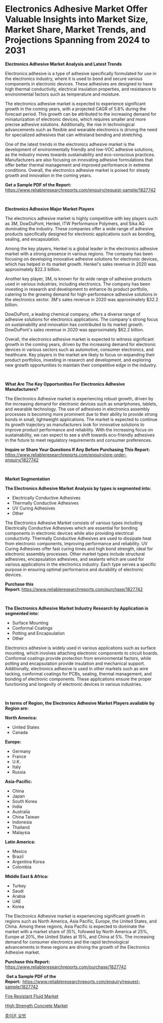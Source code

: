 <p><h1>Electronics Adhesive Market Offer Valuable Insights into Market Size, Market Share, Market Trends, and Projections Spanning from 2024 to 2031</h1></p><p><strong>Electronics Adhesive Market Analysis and Latest Trends</strong></p>
<p><p>Electronics adhesive is a type of adhesive specifically formulated for use in the electronics industry, where it is used to bond and secure various components in electronic devices. These adhesives are designed to have high thermal conductivity, electrical insulation properties, and resistance to environmental factors such as temperature and moisture.</p><p>The electronics adhesive market is expected to experience significant growth in the coming years, with a projected CAGR of 5.8% during the forecast period. This growth can be attributed to the increasing demand for miniaturization of electronic devices, which requires smaller and more precise adhesive solutions. Additionally, the rise in technological advancements such as flexible and wearable electronics is driving the need for specialized adhesives that can withstand bending and stretching.</p><p>One of the latest trends in the electronics adhesive market is the development of environmentally friendly and low-VOC adhesive solutions, as the industry moves towards sustainability and eco-conscious practices. Manufacturers are also focusing on innovating adhesive formulations that offer better thermal management and improved performance in extreme conditions. Overall, the electronics adhesive market is poised for steady growth and innovation in the coming years.</p></p>
<p><strong>Get a Sample PDF of the Report:&nbsp;</strong> <a href="https://www.reliableresearchreports.com/enquiry/request-sample/1827742">https://www.reliableresearchreports.com/enquiry/request-sample/1827742</a></p>
<p>&nbsp;</p>
<p><strong>Electronics Adhesive Major Market Players</strong></p>
<p><p>The electronics adhesive market is highly competitive with key players such as 3M, DowDuPont, Henkel, ITW Performance Polymers, and Sika AG dominating the industry. These companies offer a wide range of adhesive products specifically designed for electronic applications such as bonding, sealing, and encapsulation.</p><p>Among the key players, Henkel is a global leader in the electronics adhesive market with a strong presence in various regions. The company has been focusing on developing innovative adhesive solutions for electronic devices, which has helped in its market growth. Henkel's sales revenue in 2020 was approximately $22.3 billion.</p><p>Another key player, 3M, is known for its wide range of adhesive products used in various industries, including electronics. The company has been investing in research and development to enhance its product portfolio, catering to the growing demand for high-performance adhesive solutions in the electronics sector. 3M's sales revenue in 2020 was approximately $32.2 billion.</p><p>DowDuPont, a leading chemical company, offers a diverse range of adhesive solutions for electronics applications. The company's strong focus on sustainability and innovation has contributed to its market growth. DowDuPont's sales revenue in 2020 was approximately $62.2 billion.</p><p>Overall, the electronics adhesive market is expected to witness significant growth in the coming years, driven by the increasing demand for electronic devices in various sectors such as automotive, consumer electronics, and healthcare. Key players in the market are likely to focus on expanding their product portfolios, investing in research and development, and exploring new growth opportunities to maintain their competitive edge in the industry.</p></p>
<p>&nbsp;</p>
<p><strong>What Are The Key Opportunities For Electronics Adhesive Manufacturers?</strong></p>
<p><p>The Electronics Adhesive market is experiencing robust growth, driven by the increasing demand for electronic devices such as smartphones, tablets, and wearable technology. The use of adhesives in electronics assembly processes is becoming more prominent due to their ability to provide strong bonds in small, lightweight applications. The market is expected to continue its growth trajectory as manufacturers look for innovative solutions to improve product performance and reliability. With the increasing focus on sustainability, we can expect to see a shift towards eco-friendly adhesives in the future to meet regulatory requirements and consumer preferences.</p></p>
<p><strong>Inquire or Share Your Questions If Any Before Purchasing This Report:</strong> <a href="https://www.reliableresearchreports.com/enquiry/pre-order-enquiry/1827742">https://www.reliableresearchreports.com/enquiry/pre-order-enquiry/1827742</a></p>
<p>&nbsp;</p>
<p><strong>Market Segmentation</strong></p>
<p><strong>The Electronics Adhesive Market Analysis by types is segmented into:</strong></p>
<p><ul><li>Electrically Conductive Adhesives</li><li>Thermally Conductive Adhesives</li><li>UV Curing Adhesives</li><li>Other</li></ul></p>
<p><p>The Electronics Adhesive Market consists of various types including Electrically Conductive Adhesives which are essential for bonding components in electronic devices while also providing electrical conductivity. Thermally Conductive Adhesives are used to dissipate heat from electronic components, improving performance and reliability. UV Curing Adhesives offer fast curing times and high bond strength, ideal for electronic assembly processes. Other market types include structural adhesives, encapsulation adhesives, and sealants which are used for various applications in the electronics industry. Each type serves a specific purpose in ensuring optimal performance and durability of electronic devices.</p></p>
<p><strong>Purchase this Report:&nbsp;</strong><a href="https://www.reliableresearchreports.com/purchase/1827742">https://www.reliableresearchreports.com/purchase/1827742</a></p>
<p>&nbsp;</p>
<p><strong>The Electronics Adhesive Market Industry Research by Application is segmented into:</strong></p>
<p><ul><li>Surface Mounting</li><li>Conformal Coatings</li><li>Potting and Encapsulation</li><li>Other</li></ul></p>
<p><p>Electronics adhesive is widely used in various applications such as surface mounting, which involves attaching electronic components to circuit boards. Conformal coatings provide protection from environmental factors, while potting and encapsulation provide insulation and mechanical support. Additionally, electronics adhesive is used in other markets such as wire tacking, conformal coatings for PCBs, sealing, thermal management, and bonding of electronic components. These applications ensure the proper functioning and longevity of electronic devices in various industries.</p></p>
<p>&nbsp;</p>
<p><strong>In terms of Region, the Electronics Adhesive Market Players available by Region are:</strong></p>
<p>
    <p> <strong> North America: </strong>
        <ul>
            <li>United States</li>
            <li>Canada</li>
        </ul>
        </p> 
    <p> <strong> Europe: </strong>
        <ul>
            <li>Germany</li>
            <li>France</li>
            <li>U.K.</li>
            <li>Italy</li>
            <li>Russia</li>
        </ul>
        </p> 
    <p> <strong> Asia-Pacific: </strong>
        <ul>
            <li>China</li>
            <li>Japan</li>
            <li>South Korea</li>
            <li>India</li>
            <li>Australia</li>
            <li>China Taiwan</li>
            <li>Indonesia</li>
            <li>Thailand</li>
            <li>Malaysia</li>
        </ul>
        </p> 
    <p> <strong> Latin America: </strong>
        <ul>
            <li>Mexico</li>
            <li>Brazil</li>
            <li>Argentina Korea</li>
            <li>Colombia</li>
        </ul>
        </p> 
    <p> <strong> Middle East & Africa: </strong>
        <ul>
            <li>Turkey</li>
            <li>Saudi</li>
            <li>Arabia</li>
            <li>UAE</li>
            <li>Korea</li>
        </ul>
    </p>
    </p>
<p><p>The Electronics Adhesive market is experiencing significant growth in regions such as North America, Asia Pacific, Europe, the United States, and China. Among these regions, Asia Pacific is expected to dominate the market with a market share of 35%, followed by North America at 25%, Europe at 20%, the United States at 15%, and China at 5%. The increasing demand for consumer electronics and the rapid technological advancements in these regions are driving the growth of the Electronics Adhesive market.</p></p>
<p><strong>Purchase this Report: </strong><a href="https://www.reliableresearchreports.com/purchase/1827742">https://www.reliableresearchreports.com/purchase/1827742</a></p>
<p>&nbsp;<strong>Get a Sample PDF of the Report:&nbsp;&nbsp;</strong><a href="https://www.reliableresearchreports.com/enquiry/request-sample/1827742">https://www.reliableresearchreports.com/enquiry/request-sample/1827742</a></p>
<p><strong></strong></p>
<p><p><a href="https://github.com/changoleonlaverguenzanoexiste/Market-Research-Report-List-2/blob/main/fire-resistant-fluid-market.md">Fire Resistant Fluid Market</a></p><p><a href="https://github.com/dimitrishawkinswaynenp91rgz/Market-Research-Report-List-1/blob/main/high-strength-concrete-market.md">High Strength Concrete Market</a></p><p><a href="https://medium.com/@iansanftyord09878/%EB%AC%B4%EA%B1%B0%EC%9A%B4-%EC%9D%B4%EC%98%A8-%EC%9A%94%EB%B2%95-%EC%8B%9C%EC%9E%A5-%EB%8F%99%ED%96%A5-%EB%B0%8F-%EC%8B%9C%EC%9E%A5-%EB%B6%84%EC%84%9D%EC%9D%80-2024%EB%85%84%EB%B6%80%ED%84%B0-2031%EB%85%84%EA%B9%8C%EC%A7%80-%EC%98%88%EC%B8%A1%EB%90%A9%EB%8B%88%EB%8B%A4-8a84fdd25eea">중이온 요법</a></p></p>